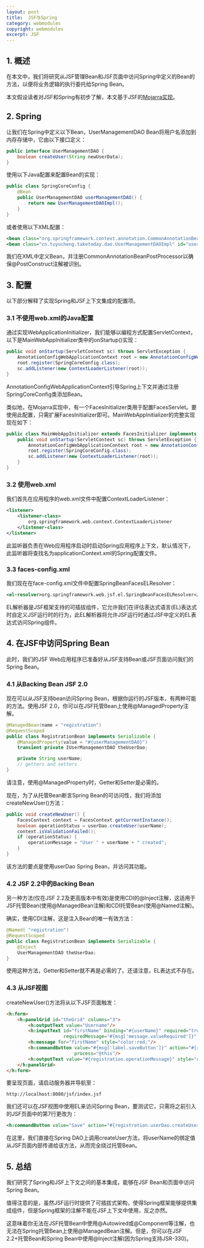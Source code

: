 ```yaml
---
layout: post
title:  JSF与Spring
category: webmodules
copyright: webmodules
excerpt: JSF
---
```


## 1. 概述

在本文中，我们将研究从JSF管理Bean和JSF页面中访问Spring中定义的Bean的方法，以便将业务逻辑的执行委托给Spring Bean。

本文假设读者对JSF和Spring有初步了解，本文基于JSF的[Mojarra实现](https://javaee.github.io/javaserverfaces/index-0.html)。

## 2. Spring

让我们在Spring中定义以下Bean，UserManagementDAO Bean将用户名添加到内存存储中，它由以下接口定义：

```java
public interface UserManagementDAO {
    boolean createUser(String newUserData);
}
```

使用以下Java配置来配置Bean的实现：

```java
public class SpringCoreConfig {
    @Bean
    public UserManagementDAO userManagementDAO() {
        return new UserManagementDAOImpl();
    }
}
```

或者使用以下XML配置：

```xml
<bean class="org.springframework.context.annotation.CommonAnnotationBeanPostProcessor" />
<bean class="cn.tuyucheng.taketoday.dao.UserManagementDAOImpl" id="userManagementDAO"/>
```

我们在XML中定义Bean，并注册CommonAnnotationBeanPostProcessor以确保@PostConstruct注解被识别。

## 3. 配置

以下部分解释了实现Spring和JSF上下文集成的配置项。

### 3.1 不使用web.xml的Java配置

通过实现WebApplicationInitializer，我们能够以编程方式配置ServletContext，以下是MainWebAppInitializer类中的onStartup()实现：

```java
public void onStartup(ServletContext sc) throws ServletException {
    AnnotationConfigWebApplicationContext root = new AnnotationConfigWebApplicationContext();
    root.register(SpringCoreConfig.class);
    sc.addListener(new ContextLoaderListener(root));
}
```

AnnotationConfigWebApplicationContext引导Spring上下文并通过注册SpringCoreConfig类添加Bean。

类似地，在Mojarra实现中，有一个FacesInitializer类用于配置FacesServlet。要使用此配置，只需扩展FacesInitializer即可。MainWebAppInitializer的完整实现现在如下：

```java
public class MainWebAppInitializer extends FacesInitializer implements WebApplicationInitializer {
    public void onStartup(ServletContext sc) throws ServletException {
        AnnotationConfigWebApplicationContext root = new AnnotationConfigWebApplicationContext();
        root.register(SpringCoreConfig.class);
        sc.addListener(new ContextLoaderListener(root));
    }
}
```

### 3.2 使用web.xml

我们首先在应用程序的web.xml文件中配置ContextLoaderListener：

```xml
<listener>
    <listener-class>
        org.springframework.web.context.ContextLoaderListener
    </listener-class>
</listener>
```

此监听器负责在Web应用程序启动时启动Spring应用程序上下文，默认情况下，此监听器将查找名为applicationContext.xml的Spring配置文件。

### 3.3 faces-config.xml

我们现在在face-config.xml文件中配置SpringBeanFacesELResolver：

```xml
<el-resolver>org.springframework.web.jsf.el.SpringBeanFacesELResolver</el-resolver>
```

EL解析器是JSF框架支持的可插拔组件，它允许我们在评估表达式语言(EL)表达式时自定义JSF运行时的行为，此EL解析器将允许JSF运行时通过JSF中定义的EL表达式访问Spring组件。

## 4. 在JSF中访问Spring Bean

此时，我们的JSF Web应用程序已准备好从JSF支持Bean或JSF页面访问我们的Spring Bean。

### 4.1 从Backing Bean JSF 2.0

现在可以从JSF支持bean访问Spring Bean，根据你运行的JSF版本，有两种可能的方法。使用JSF 2.0，你可以在JSF托管Bean上使用@ManagedProperty注解。

```java
@ManagedBean(name = "registration")
@RequestScoped
public class RegistrationBean implements Serializable {
    @ManagedProperty(value = "#{userManagementDAO}")
    transient private IUserManagementDAO theUserDao;

    private String userName;
    // getters and setters
}
```

请注意，使用@ManagedProperty时，Getter和Setter是必需的。

现在，为了从托管Bean断言Spring Bean的可访问性，我们将添加createNewUser()方法：

```java
public void createNewUser() {
    FacesContext context = FacesContext.getCurrentInstance();
    boolean operationStatus = userDao.createUser(userName);
    context.isValidationFailed();
    if (operationStatus) {
        operationMessage = "User " + userName + " created";
    }
}
```

该方法的要点是使用userDao Spring Bean，并访问其功能。

### 4.2 JSF 2.2中的Backing Bean

另一种方法(仅在JSF 2.2及更高版本中有效)是使用CDI的@Inject注解，这适用于JSF托管Bean(使用@ManagedBean注解)和CDI托管Bean(使用@Named注解)。

确实，使用CDI注解，这是注入Bean的唯一有效方法：

```java
@Named( "registration")
@RequestScoped
public class RegistrationBean implements Serializable {
    @Inject
    UserManagementDAO theUserDao;
}
```

使用这种方法，Getter和Setter就不再是必需的了。还请注意，EL表达式不存在。

### 4.3 从JSF视图

createNewUser()方法将从以下JSF页面触发：

```html
<h:form>
    <h:panelGrid id="theGrid" columns="3">
        <h:outputText value="Username"/>
        <h:inputText id="firstName" binding="#{userName}" required="true"
                     requiredMessage="#{msg['message.valueRequired']}" value="#{registration.userName}"/>
        <h:message for="firstName" style="color:red;"/>
        <h:commandButton value="#{msg['label.saveButton']}" action="#{registration.createNewUser}"
                         process="@this"/>
        <h:outputText value="#{registration.operationMessage}" style="color:green;"/>
    </h:panelGrid>
</h:form>
```

要呈现页面，请启动服务器并导航至：

```text
http://localhost:8080/jsf/index.jsf
```

我们还可以在JSF视图中使用EL来访问Spring Bean，要测试它，只需将之前引入的JSF页面中的第7行更改为：

```xml
<h:commandButton value="Save" action="#{registration.userDao.createUser(userName.value)}"/>
```

在这里，我们直接在Spring DAO上调用createUser方法，将userName的绑定值从JSF页面内部传递给该方法，从而完全绕过托管Bean。

## 5. 总结

我们研究了Spring和JSF上下文之间的基本集成，能够在JSF Bean和页面中访问Spring Bean。

值得注意的是，虽然JSF运行时提供了可插拔式架构，使得Spring框架能够提供集成组件，但是Spring框架的注解不能在JSF上下文中使用，反之亦然。

这意味着你无法在JSF托管Bean中使用@Autowired或@Component等注解，也无法在Spring托管Bean上使用@ManagedBean注解。但是，你可以在JSF 2.2+托管Bean和Spring Bean中使用@Inject注解(因为Spring支持JSR-330)。